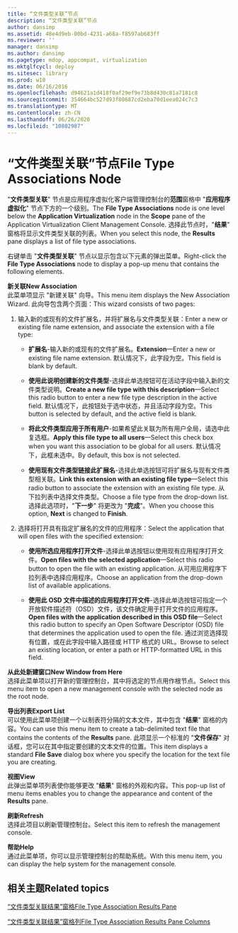 ```yaml
---
title: “文件类型关联”节点
description: “文件类型关联”节点
author: dansimp
ms.assetid: 48e4d9eb-00bd-4231-a68a-f8597ab683ff
ms.reviewer: ''
manager: dansimp
ms.author: dansimp
ms.pagetype: mdop, appcompat, virtualization
ms.mktglfcycl: deploy
ms.sitesec: library
ms.prod: w10
ms.date: 06/16/2016
ms.openlocfilehash: d94621a1d418f0af29ef9e73b8d430c81a7181c8
ms.sourcegitcommit: 354664bc527d93f80687cd2eba70d1eea024c7c3
ms.translationtype: MT
ms.contentlocale: zh-CN
ms.lasthandoff: 06/26/2020
ms.locfileid: "10802987"
---
```

# <span data-ttu-id="98963-103">“文件类型关联”节点</span><span class="sxs-lookup"><span data-stu-id="98963-103">File Type Associations Node</span></span>


<span data-ttu-id="98963-104">"**文件类型关联**" 节点是应用程序虚拟化客户端管理控制台的**范围**窗格中 "**应用程序虚拟化**" 节点下方的一个级别。</span><span class="sxs-lookup"><span data-stu-id="98963-104">The **File Type Associations** node is one level below the **Application Virtualization** node in the **Scope** pane of the Application Virtualization Client Management Console.</span></span> <span data-ttu-id="98963-105">选择此节点时，"**结果**" 窗格将显示文件类型关联的列表。</span><span class="sxs-lookup"><span data-stu-id="98963-105">When you select this node, the **Results** pane displays a list of file type associations.</span></span>

<span data-ttu-id="98963-106">右键单击 "**文件类型关联**" 节点以显示包含以下元素的弹出菜单。</span><span class="sxs-lookup"><span data-stu-id="98963-106">Right-click the **File Type Associations** node to display a pop-up menu that contains the following elements.</span></span>

<a href="" id="new-association"></a>**<span data-ttu-id="98963-107">新关联</span><span class="sxs-lookup"><span data-stu-id="98963-107">New Association</span></span>**  
<span data-ttu-id="98963-108">此菜单项显示 "新建关联" 向导。</span><span class="sxs-lookup"><span data-stu-id="98963-108">This menu item displays the New Association Wizard.</span></span> <span data-ttu-id="98963-109">此向导包含两个页面：</span><span class="sxs-lookup"><span data-stu-id="98963-109">This wizard consists of two pages:</span></span>

1.  <span data-ttu-id="98963-110">输入新的或现有的文件扩展名，并将扩展名与文件类型关联：</span><span class="sxs-lookup"><span data-stu-id="98963-110">Enter a new or existing file name extension, and associate the extension with a file type:</span></span>

    -   <span data-ttu-id="98963-111">**扩展名**-输入新的或现有的文件扩展名。</span><span class="sxs-lookup"><span data-stu-id="98963-111">**Extension**—Enter a new or existing file name extension.</span></span> <span data-ttu-id="98963-112">默认情况下，此字段为空。</span><span class="sxs-lookup"><span data-stu-id="98963-112">This field is blank by default.</span></span>

    -   <span data-ttu-id="98963-113">**使用此说明创建新的文件类型**-选择此单选按钮可在活动字段中输入新的文件类型说明。</span><span class="sxs-lookup"><span data-stu-id="98963-113">**Create a new file type with this description**—Select this radio button to enter a new file type description in the active field.</span></span> <span data-ttu-id="98963-114">默认情况下，此按钮处于选中状态，并且活动字段为空。</span><span class="sxs-lookup"><span data-stu-id="98963-114">This button is selected by default, and the active field is blank.</span></span>

    -   <span data-ttu-id="98963-115">**将此文件类型应用于所有用户**-如果希望此关联为所有用户全局，请选中此复选框。</span><span class="sxs-lookup"><span data-stu-id="98963-115">**Apply this file type to all users**—Select this check box when you want this association to be global for all users.</span></span> <span data-ttu-id="98963-116">默认情况下，此框未选中。</span><span class="sxs-lookup"><span data-stu-id="98963-116">By default, this box is not selected.</span></span>

    -   <span data-ttu-id="98963-117">**使用现有文件类型链接此扩展名**-选择此单选按钮可将扩展名与现有文件类型相关联。</span><span class="sxs-lookup"><span data-stu-id="98963-117">**Link this extension with an existing file type**—Select this radio button to associate the extension with an existing file type.</span></span> <span data-ttu-id="98963-118">从下拉列表中选择文件类型。</span><span class="sxs-lookup"><span data-stu-id="98963-118">Choose a file type from the drop-down list.</span></span> <span data-ttu-id="98963-119">选择此选项时，"**下一步**" 将更改为 "**完成**"。</span><span class="sxs-lookup"><span data-stu-id="98963-119">When you choose this option, **Next** is changed to **Finish**.</span></span>

2.  <span data-ttu-id="98963-120">选择将打开具有指定扩展名的文件的应用程序：</span><span class="sxs-lookup"><span data-stu-id="98963-120">Select the application that will open files with the specified extension:</span></span>

    -   <span data-ttu-id="98963-121">**使用所选应用程序打开文件**-选择此单选按钮以使用现有应用程序打开文件。</span><span class="sxs-lookup"><span data-stu-id="98963-121">**Open files with the selected application**—Select this radio button to open the file with an existing application.</span></span> <span data-ttu-id="98963-122">从可用应用程序下拉列表中选择应用程序。</span><span class="sxs-lookup"><span data-stu-id="98963-122">Choose an application from the drop-down list of available applications.</span></span>

    -   <span data-ttu-id="98963-123">**使用此 OSD 文件中描述的应用程序打开文件**-选择此单选按钮可指定一个开放软件描述符（OSD）文件，该文件确定用于打开文件的应用程序。</span><span class="sxs-lookup"><span data-stu-id="98963-123">**Open files with the application described in this OSD file**—Select this radio button to specify an Open Software Descriptor (OSD) file that determines the application used to open the file.</span></span> <span data-ttu-id="98963-124">通过浏览选择现有位置，或在此字段中输入路径或 HTTP 格式的 URL。</span><span class="sxs-lookup"><span data-stu-id="98963-124">Browse to select an existing location, or enter a path or HTTP-formatted URL in this field.</span></span>

<a href="" id="new-window-from-here"></a>**<span data-ttu-id="98963-125">从此处新建窗口</span><span class="sxs-lookup"><span data-stu-id="98963-125">New Window from Here</span></span>**  
<span data-ttu-id="98963-126">选择此菜单项以打开新的管理控制台，其中将选定的节点用作根节点。</span><span class="sxs-lookup"><span data-stu-id="98963-126">Select this menu item to open a new management console with the selected node as the root node.</span></span>

<a href="" id="export-list"></a>**<span data-ttu-id="98963-127">导出列表</span><span class="sxs-lookup"><span data-stu-id="98963-127">Export List</span></span>**  
<span data-ttu-id="98963-128">可以使用此菜单项创建一个以制表符分隔的文本文件，其中包含 "**结果**" 窗格的内容。</span><span class="sxs-lookup"><span data-stu-id="98963-128">You can use this menu item to create a tab-delimited text file that contains the contents of the **Results** pane.</span></span> <span data-ttu-id="98963-129">此项显示一个标准的 "**文件保存**" 对话框，您可以在其中指定要创建的文本文件的位置。</span><span class="sxs-lookup"><span data-stu-id="98963-129">This item displays a standard **File Save** dialog box where you specify the location for the text file you are creating.</span></span>

<a href="" id="view"></a>**<span data-ttu-id="98963-130">视图</span><span class="sxs-lookup"><span data-stu-id="98963-130">View</span></span>**  
<span data-ttu-id="98963-131">此弹出菜单项列表使你能够更改 "**结果**" 窗格的外观和内容。</span><span class="sxs-lookup"><span data-stu-id="98963-131">This pop-up list of menu items enables you to change the appearance and content of the **Results** pane.</span></span>

<a href="" id="refresh"></a>**<span data-ttu-id="98963-132">刷新</span><span class="sxs-lookup"><span data-stu-id="98963-132">Refresh</span></span>**  
<span data-ttu-id="98963-133">选择此项目以刷新管理控制台。</span><span class="sxs-lookup"><span data-stu-id="98963-133">Select this item to refresh the management console.</span></span>

<a href="" id="help"></a>**<span data-ttu-id="98963-134">帮助</span><span class="sxs-lookup"><span data-stu-id="98963-134">Help</span></span>**  
<span data-ttu-id="98963-135">通过此菜单项，你可以显示管理控制台的帮助系统。</span><span class="sxs-lookup"><span data-stu-id="98963-135">With this menu item, you can display the help system for the management console.</span></span>

## <span data-ttu-id="98963-136">相关主题</span><span class="sxs-lookup"><span data-stu-id="98963-136">Related topics</span></span>


[<span data-ttu-id="98963-137">“文件类型关联结果”窗格</span><span class="sxs-lookup"><span data-stu-id="98963-137">File Type Association Results Pane</span></span>](file-type-association-results-pane.md)

[<span data-ttu-id="98963-138">“文件类型关联结果”窗格列</span><span class="sxs-lookup"><span data-stu-id="98963-138">File Type Association Results Pane Columns</span></span>](file-type-association-results-pane-columns.md)

 

 





